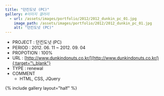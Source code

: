 ```yaml
---
title: "던킨도넛 (PC)"
gallery: #이미지 갤러리
  - url: /assets/images/portfolio/2012/2012_dunkin_pc_01.jpg
    image_path: /assets/images/portfolio/2012/2012_dunkin_pc_01.jpg
    alt: "던킨도넛 (PC)"
---
```


- PROJECT : 던킨도넛 (PC)
- PERIOD : 2012. 06. 11 ~ 2012. 09. 04
- PROPOTION : 100%
- URL : [http://www.dunkindonuts.co.kr/](http://www.dunkindonuts.co.kr/){:target="\_blank"}
- TYPE : renewal
- COMMENT
  - HTML, CSS, JQuery

{% include gallery layout="half" %}
